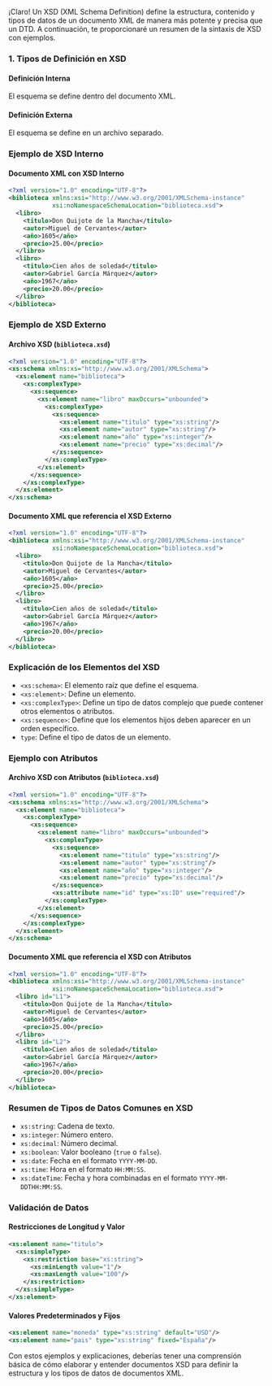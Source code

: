 ¡Claro! Un XSD (XML Schema Definition) define la estructura, contenido y tipos de datos de un documento XML de manera más potente y precisa que un DTD. A continuación, te proporcionaré un resumen de la sintaxis de XSD con ejemplos.

### 1. Tipos de Definición en XSD

#### Definición Interna
El esquema se define dentro del documento XML.

#### Definición Externa
El esquema se define en un archivo separado.

### Ejemplo de XSD Interno

#### Documento XML con XSD Interno

```xml
<?xml version="1.0" encoding="UTF-8"?>
<biblioteca xmlns:xsi="http://www.w3.org/2001/XMLSchema-instance"
            xsi:noNamespaceSchemaLocation="biblioteca.xsd">
  <libro>
    <titulo>Don Quijote de la Mancha</titulo>
    <autor>Miguel de Cervantes</autor>
    <año>1605</año>
    <precio>25.00</precio>
  </libro>
  <libro>
    <titulo>Cien años de soledad</titulo>
    <autor>Gabriel García Márquez</autor>
    <año>1967</año>
    <precio>20.00</precio>
  </libro>
</biblioteca>
```

### Ejemplo de XSD Externo

#### Archivo XSD (`biblioteca.xsd`)

```xml
<?xml version="1.0" encoding="UTF-8"?>
<xs:schema xmlns:xs="http://www.w3.org/2001/XMLSchema">
  <xs:element name="biblioteca">
    <xs:complexType>
      <xs:sequence>
        <xs:element name="libro" maxOccurs="unbounded">
          <xs:complexType>
            <xs:sequence>
              <xs:element name="titulo" type="xs:string"/>
              <xs:element name="autor" type="xs:string"/>
              <xs:element name="año" type="xs:integer"/>
              <xs:element name="precio" type="xs:decimal"/>
            </xs:sequence>
          </xs:complexType>
        </xs:element>
      </xs:sequence>
    </xs:complexType>
  </xs:element>
</xs:schema>
```

#### Documento XML que referencia el XSD Externo

```xml
<?xml version="1.0" encoding="UTF-8"?>
<biblioteca xmlns:xsi="http://www.w3.org/2001/XMLSchema-instance"
            xsi:noNamespaceSchemaLocation="biblioteca.xsd">
  <libro>
    <titulo>Don Quijote de la Mancha</titulo>
    <autor>Miguel de Cervantes</autor>
    <año>1605</año>
    <precio>25.00</precio>
  </libro>
  <libro>
    <titulo>Cien años de soledad</titulo>
    <autor>Gabriel García Márquez</autor>
    <año>1967</año>
    <precio>20.00</precio>
  </libro>
</biblioteca>
```

### Explicación de los Elementos del XSD

- `<xs:schema>`: El elemento raíz que define el esquema.
- `<xs:element>`: Define un elemento.
- `<xs:complexType>`: Define un tipo de datos complejo que puede contener otros elementos o atributos.
- `<xs:sequence>`: Define que los elementos hijos deben aparecer en un orden específico.
- `type`: Define el tipo de datos de un elemento.

### Ejemplo con Atributos

#### Archivo XSD con Atributos (`biblioteca.xsd`)

```xml
<?xml version="1.0" encoding="UTF-8"?>
<xs:schema xmlns:xs="http://www.w3.org/2001/XMLSchema">
  <xs:element name="biblioteca">
    <xs:complexType>
      <xs:sequence>
        <xs:element name="libro" maxOccurs="unbounded">
          <xs:complexType>
            <xs:sequence>
              <xs:element name="titulo" type="xs:string"/>
              <xs:element name="autor" type="xs:string"/>
              <xs:element name="año" type="xs:integer"/>
              <xs:element name="precio" type="xs:decimal"/>
            </xs:sequence>
            <xs:attribute name="id" type="xs:ID" use="required"/>
          </xs:complexType>
        </xs:element>
      </xs:sequence>
    </xs:complexType>
  </xs:element>
</xs:schema>
```

#### Documento XML que referencia el XSD con Atributos

```xml
<?xml version="1.0" encoding="UTF-8"?>
<biblioteca xmlns:xsi="http://www.w3.org/2001/XMLSchema-instance"
            xsi:noNamespaceSchemaLocation="biblioteca.xsd">
  <libro id="L1">
    <titulo>Don Quijote de la Mancha</titulo>
    <autor>Miguel de Cervantes</autor>
    <año>1605</año>
    <precio>25.00</precio>
  </libro>
  <libro id="L2">
    <titulo>Cien años de soledad</titulo>
    <autor>Gabriel García Márquez</autor>
    <año>1967</año>
    <precio>20.00</precio>
  </libro>
</biblioteca>
```

### Resumen de Tipos de Datos Comunes en XSD

- `xs:string`: Cadena de texto.
- `xs:integer`: Número entero.
- `xs:decimal`: Número decimal.
- `xs:boolean`: Valor booleano (`true` o `false`).
- `xs:date`: Fecha en el formato `YYYY-MM-DD`.
- `xs:time`: Hora en el formato `HH:MM:SS`.
- `xs:dateTime`: Fecha y hora combinadas en el formato `YYYY-MM-DDTHH:MM:SS`.

### Validación de Datos

#### Restricciones de Longitud y Valor

```xml
<xs:element name="titulo">
  <xs:simpleType>
    <xs:restriction base="xs:string">
      <xs:minLength value="1"/>
      <xs:maxLength value="100"/>
    </xs:restriction>
  </xs:simpleType>
</xs:element>
```

#### Valores Predeterminados y Fijos

```xml
<xs:element name="moneda" type="xs:string" default="USD"/>
<xs:element name="pais" type="xs:string" fixed="España"/>
```

Con estos ejemplos y explicaciones, deberías tener una comprensión básica de cómo elaborar y entender documentos XSD para definir la estructura y los tipos de datos de documentos XML.
